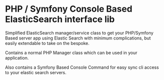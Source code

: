 PHP / Symfony Console Based ElasticSearch interface lib
========================================================

Simplified ElasticSearch manager/service class to get your PHP/Symfony Based server app using Elastic Search with minimum complications, but easily extendable to take on the bespoke.

Contains a normal PHP Manager class which can be used in your application.

Also contains a Symfony Based Console Command for easy sync cli access to your elastic search servers.